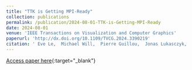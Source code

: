 ```yaml
---
title: "TTK is Getting MPI-Ready"
collection: publications
permalink: /publication/2024-08-01-TTK-is-Getting-MPI-Ready
date: 2024-08-01
venue: 'IEEE Transactions on Visualization and Computer Graphics'
paperurl: 'http://dx.doi.org/10.1109/TVCG.2024.3390219'
citation: ' Eve Le,  Michael Will,  Pierre Guillou,  Jonas Lukasczyk,  Pierre Fortin,  Christoph Garth,  Julien Tierny, &quot;TTK is Getting MPI-Ready.&quot; IEEE Transactions on Visualization and Computer Graphics, 2024.'
---
```

[Access paper here](http://dx.doi.org/10.1109/TVCG.2024.3390219){:target="_blank"}

